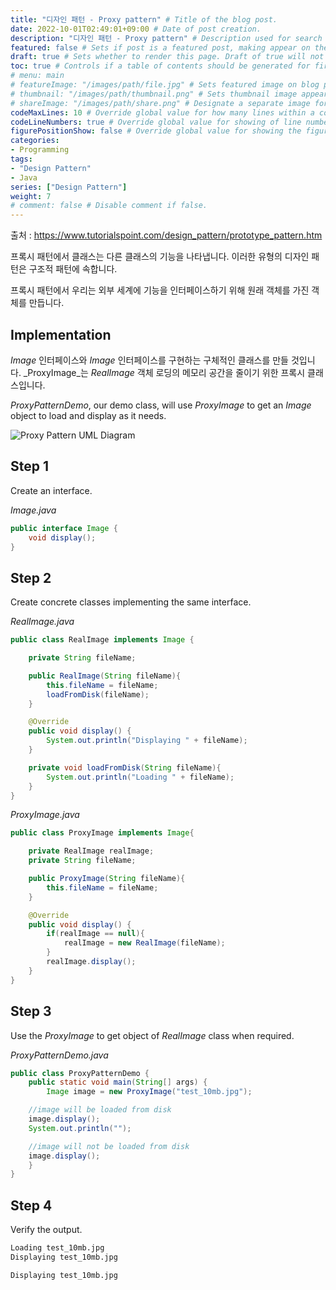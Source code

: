 ```yaml
---
title: "디자인 패턴 - Proxy pattern" # Title of the blog post.
date: 2022-10-01T02:49:01+09:00 # Date of post creation.
description: "디자인 패턴 - Proxy pattern" # Description used for search engine.
featured: false # Sets if post is a featured post, making appear on the home page side bar.
draft: true # Sets whether to render this page. Draft of true will not be rendered.
toc: true # Controls if a table of contents should be generated for first-level links automatically.
# menu: main
# featureImage: "/images/path/file.jpg" # Sets featured image on blog post.
# thumbnail: "/images/path/thumbnail.png" # Sets thumbnail image appearing inside card on homepage.
# shareImage: "/images/path/share.png" # Designate a separate image for social media sharing.
codeMaxLines: 10 # Override global value for how many lines within a code block before auto-collapsing.
codeLineNumbers: true # Override global value for showing of line numbers within code block.
figurePositionShow: false # Override global value for showing the figure label.
categories:
- Programming
tags:
- "Design Pattern"
- Java
series: ["Design Pattern"]
weight: 7
# comment: false # Disable comment if false.
---
```

출처 : https://www.tutorialspoint.com/design_pattern/prototype_pattern.htm

프록시 패턴에서 클래스는 다른 클래스의 기능을 나타냅니다. 이러한 유형의 디자인 패턴은 구조적 패턴에 속합니다.

프록시 패턴에서 우리는 외부 세계에 기능을 인터페이스하기 위해 원래 객체를 가진 객체를 만듭니다.

## Implementation

_Image_ 인터페이스와 _Image_ 인터페이스를 구현하는 구체적인 클래스를 만들 것입니다. 
_ProxyImage_는 _RealImage_ 객체 로딩의 메모리 공간을 줄이기 위한 프록시 클래스입니다.

_ProxyPatternDemo_, our demo class, will use _ProxyImage_ to get an _Image_ object to load and display as it needs.

![Proxy Pattern UML Diagram](https://www.tutorialspoint.com/design_pattern/images/proxy_pattern_uml_diagram.jpg)

## Step 1

Create an interface.

_Image.java_

```java
public interface Image {
    void display();
}
 ```

## Step 2

Create concrete classes implementing the same interface.

_RealImage.java_

```java
public class RealImage implements Image {

    private String fileName;

    public RealImage(String fileName){
        this.fileName = fileName;
        loadFromDisk(fileName);
    }

    @Override
    public void display() {
        System.out.println("Displaying " + fileName);
    }

    private void loadFromDisk(String fileName){
        System.out.println("Loading " + fileName);
    }
}
```

_ProxyImage.java_

```java
public class ProxyImage implements Image{

    private RealImage realImage;
    private String fileName;

    public ProxyImage(String fileName){
        this.fileName = fileName;
    }

    @Override
    public void display() {
        if(realImage == null){
            realImage = new RealImage(fileName);
        }
        realImage.display();
    }
}
```

## Step 3

Use the _ProxyImage_ to get object of _RealImage_ class when required.

_ProxyPatternDemo.java_

```java
public class ProxyPatternDemo {
    public static void main(String[] args) {
        Image image = new ProxyImage("test_10mb.jpg");

    //image will be loaded from disk
    image.display();
    System.out.println("");

    //image will not be loaded from disk
    image.display();
    }
}
```

## Step 4

Verify the output.

```s
Loading test_10mb.jpg
Displaying test_10mb.jpg

Displaying test_10mb.jpg

```
